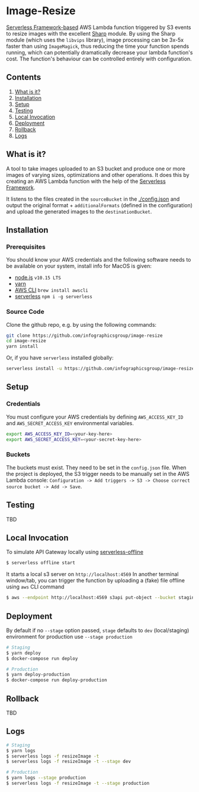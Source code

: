 # Image-Resize

[Serverless Framework-based](https://www.github.com/serverless/serverless)
AWS Lambda function triggered by S3 events to resize images with the excellent [Sharp](https://github.com/lovell/sharp) module.
By using the Sharp module (which uses the `libvips` library), image processing can be 3x-5x faster than using `ImageMagick`,
thus reducing the time your function spends running, which can potentially dramatically decrease your lambda function's cost.
The function's behaviour can be controlled entirely with configuration.

## Contents

1. [What is it?](#what-is-it)
1. [Installation](#installation)
1. [Setup](#setup)
1. [Testing](#testing)
1. [Local Invocation](#local-invocation)
1. [Deployment](#deployment)
1. [Rollback](#rollback)
1. [Logs](#logs)

## What is it?

A tool to take images uploaded to an S3 bucket and produce one or more images of varying sizes, optimizations and other operations.
It does this by creating an AWS Lambda function with the help of the [Serverless Framework](https://www.github.com/serverless/serverless).

It listens to the files created in the `sourceBucket` in the [./config.json](./config.json)
and output the original format + `additionalFormats` (defined in the configuration) and upload
the generated images to the `destinationBucket`.

## Installation

### Prerequisites

You should know your AWS credentials and the following software needs to be available on your system, install info for MacOS is given:

- [node.js](https://nodejs.org/en/) `v10.15 LTS`
- [yarn](https://yarnpkg.com/lang/en/docs/install/)
- [AWS CLI](https://aws.amazon.com/cli/)
    `brew install awscli`
- [serverless](https://serverless.com/)
    `npm i -g serverless`

### Source Code

Clone the github repo, e.g. by using the following commands:

```bash
git clone https://github.com/infographicsgroup/image-resize
cd image-resize
yarn install
```

Or, if you have `serverless` installed globally:

```bash
serverless install -u https://github.com/infographicsgroup/image-resize
```

## Setup

### Credentials

You must configure your AWS credentials by defining `AWS_ACCESS_KEY_ID` and `AWS_SECRET_ACCESS_KEY` environmental variables.

```bash
export AWS_ACCESS_KEY_ID=<your-key-here>
export AWS_SECRET_ACCESS_KEY=<your-secret-key-here>
```

### Buckets

The buckets must exist. They need to be set in the `config.json` file.
When the project is deployed, the S3 trigger needs to be manually set in the AWS Lambda console: `Configuration -> Add triggers -> S3 -> Choose correct source bucket -> Add -> Save`.

## Testing

TBD

## Local Invocation

To simulate API Gateway locally using [serverless-offline](https://github.com/dherault/serverless-offline)

```bash
$ serverless offline start
```
It starts a local s3 server on `http://localhost:4569`
In another terminal window/tab, you can trigger the function by uploading a (fake) file offline using `aws` CLI command

```bash
$ aws --endpoint http://localhost:4569 s3api put-object --bucket staging-uploads-visualpedia.igg.cloud --key test.png --body ./test.png
```

## Deployment

By default if no `--stage` option passed, `stage` defaults to `dev` (local/staging) environment
for production use `--stage production`

```bash
# Staging
$ yarn deploy
$ docker-compose run deploy

# Production
$ yarn deploy-production
$ docker-compose run deploy-production
```

## Rollback

TBD

## Logs

```bash
# Staging
$ yarn logs
$ serverless logs -f resizeImage -t
$ serverless logs -f resizeImage -t --stage dev

# Production
$ yarn logs --stage production
$ serverless logs -f resizeImage -t --stage production
```
